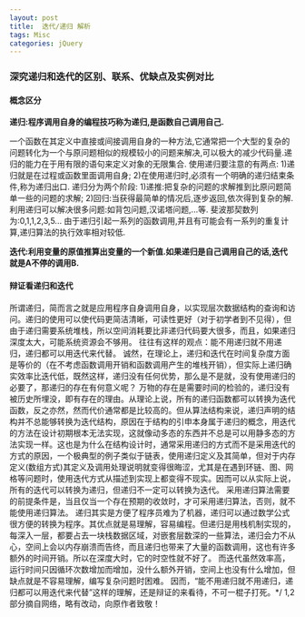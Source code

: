 ```yaml
---
layout: post
title:  迭代/递归 解析
tags: Misc
categories: jQuery
---
```




### 深究递归和迭代的区别、联系、优缺点及实例对比

#### 概念区分
**递归:程序调用自身的编程技巧称为递归,是函数自己调用自己.**

一个函数在其定义中直接或间接调用自身的一种方法,它通常把一个大型的复杂的问题转化为一个与原问题相似的规模较小的问题来解决,可以极大的减少代码量.递归的能力在于用有限的语句来定义对象的无限集合.
使用递归要注意的有两点:
1)递归就是在过程或函数里面调用自身;
2)在使用递归时,必须有一个明确的递归结束条件,称为递归出口.
递归分为两个阶段:
1)递推:把复杂的问题的求解推到比原问题简单一些的问题的求解;
2)回归:当获得最简单的情况后,逐步返回,依次得到复杂的解.
利用递归可以解决很多问题:如背包问题,汉诺塔问题,...等.
斐波那契数列为:0,1,1,2,3,5...
由于递归引起一系列的函数调用,并且有可能会有一系列的重复计算,递归算法的执行效率相对较低.

**迭代:利用变量的原值推算出变量的一个新值.如果递归是自己调用自己的话,迭代就是A不停的调用B.**



#### 辩证看递归和迭代
所谓递归，简而言之就是应用程序自身调用自身，以实现层次数据结构的查询和访问。递归的使用可以使代码更简洁清晰，可读性更好（对于初学者到不见得），但由于递归需要系统堆栈，所以空间消耗要比非递归代码要大很多，而且，如果递归深度太大，可能系统资源会不够用。
往往有这样的观点：能不用递归就不用递归，递归都可以用迭代来代替。
诚然，在理论上，递归和迭代在时间复杂度方面是等价的（在不考虑函数调用开销和函数调用产生的堆栈开销），但实际上递归确实效率比迭代低，既然这样，递归没有任何优势，那么是不是就，没有使用递归的必要了，那递归的存在有何意义呢？
万物的存在是需要时间的检验的，递归没有被历史所埋没，即有存在的理由。从理论上说，所有的递归函数都可以转换为迭代函数，反之亦然，然而代价通常都是比较高的。但从算法结构来说，递归声明的结构并不总能够转换为迭代结构，原因在于结构的引申本身属于递归的概念，用迭代的方法在设计初期根本无法实现，这就像动多态的东西并不总是可以用静多态的方法实现一样。这也是为什么在结构设计时，通常采用递归的方式而不是采用迭代的方式的原因，一个极典型的例子类似于链表，使用递归定义及其简单，但对于内存定义(数组方式)其定义及调用处理说明就变得很晦涩，尤其是在遇到环链、图、网格等问题时，使用迭代方式从描述到实现上都变得不现实。因而可以从实际上说，所有的迭代可以转换为递归，但递归不一定可以转换为迭代。
采用递归算法需要的前提条件是，当且仅当一个存在预期的收敛时，才可采用递归算法，否则，就不能使用递归算法。
递归其实是方便了程序员难为了机器，递归可以通过数学公式很方便的转换为程序。其优点就是易理解，容易编程。但递归是用栈机制实现的，每深入一层，都要占去一块栈数据区域，对嵌套层数深的一些算法，递归会力不从心，空间上会以内存崩溃而告终，而且递归也带来了大量的函数调用，这也有许多额外的时间开销。所以在深度大时，它的时空性就不好了。
而迭代虽然效率高，运行时间只因循环次数增加而增加，没什么额外开销，空间上也没有什么增加，但缺点就是不容易理解，编写复杂问题时困难。
因而，“能不用递归就不用递归，递归都可以用迭代来代替”这样的理解，还是辩证的来看待，不可一棍子打死。\*/
1,2部分摘自网络，略有改动，向原作者致敬！


